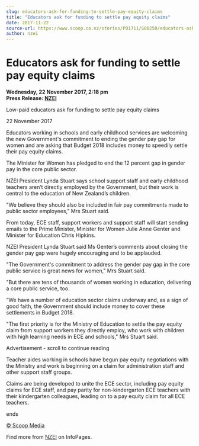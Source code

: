 ```yaml
---
slug: educators-ask-for-funding-to-settle-pay-equity-claims
title: "Educators ask for funding to settle pay equity claims"
date: 2017-11-22
source-url: https://www.scoop.co.nz/stories/PO1711/S00250/educators-ask-for-funding-to-settle-pay-equity-claims.htm
author: nzei
---
```

Educators ask for funding to settle pay equity claims
=====================================================

**Wednesday, 22 November 2017, 2:18 pm**  
**Press Release: [NZEI](https://info.scoop.co.nz/NZEI)**

Low-paid educators ask for funding to settle pay equity claims

22 November 2017

Educators working in schools and early childhood services are welcoming the new Government's commitment to ending the gender pay gap for women and are asking that Budget 2018 includes money to speedily settle their pay equity claims.

The Minister for Women has pledged to end the 12 percent gap in gender pay in the core public sector.

NZEI President Lynda Stuart says school support staff and early childhood teachers aren’t directly employed by the Government, but their work is central to the education of New Zealand’s children.

"We believe they should also be included in fair pay commitments made to public sector employees," Mrs Stuart said.

From today, ECE staff, support workers and support staff will start sending emails to the Prime Minister, Minister for Women Julie Anne Genter and Minister for Education Chris Hipkins.

NZEI President Lynda Stuart said Ms Genter’s comments about closing the gender pay gap were hugely encouraging and to be applauded.

"The Government's commitment to address the gender pay gap in the core public service is great news for women," Mrs Stuart said.

"But there are tens of thousands of women working in education, delivering a core public service, too.

“We have a number of education sector claims underway and, as a sign of good faith, the Government should include money to cover these settlements in Budget 2018.

"The first priority is for the Ministry of Education to settle the pay equity claim from support workers they directly employ, who work with children with high learning needs in ECE and schools," Mrs Stuart said.

Advertisement - scroll to continue reading





Teacher aides working in schools have begun pay equity negotiations with the Ministry and work is beginning on a claim for administration staff and other support staff groups.

Claims are being developed to unite the ECE sector, including pay equity claims for ECE staff, and pay parity for non-kindergarten ECE teachers with their kindergarten colleagues, leading on to a pay equity claim for all ECE teachers.

  
ends

[© Scoop Media](http://www.scoop.co.nz/about/terms.html)

Find more from [NZEI](https://info.scoop.co.nz/NZEI) on InfoPages.